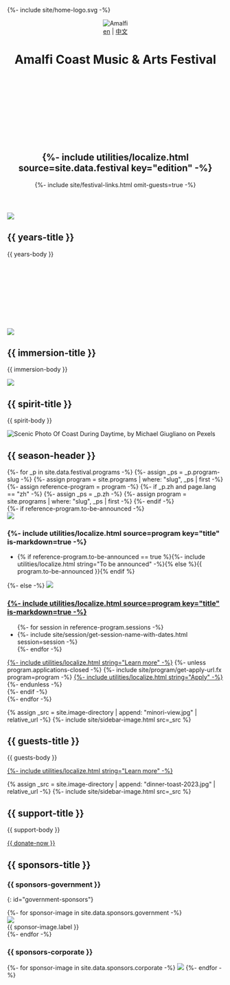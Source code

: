 {%- include site/home-logo.svg -%}
<header id="hero" class="background-image-container parallax">
    <img src="{{ site.image-directory | append: 'amalfi1.jpg' | relative_url }}" alt="Amalfi" />
    <div class="lang-selection">
        <a class="en" href="{% link index.md %}">en</a> <span>|</span> <a class="zh" href="{% link index-zh.md %}">中文</a>
    </div>
    <div id="masthead">
        <div class="logo">
            <div id="logo-container"><noscript><h1>Amalfi Coast Music & Arts Festival</h1></noscript><div id="svg-container"><svg><use xlink:href="#home-logo" /></svg></div></div>
            <h2 id="festival-edition">{%- include utilities/localize.html source=site.data.festival key="edition" -%}</h2>
            <div id="hero-links">{%- include site/festival-links.html omit-guests=true -%}</div>
        </div>
    </div>
</header>

<section id="years">
    <div class="standard-block">
        <img src="{{ site.image-directory | append: "concert-choral-2022.jpg" | relative_url }}" data-jslghtbx="{{ include.src }}" data-jslghtbx-group="a" />
<div markdown="1">

## {{ years-title }}

{{ years-body }}
</div>
    </div>
</section>

<section id="immersion">
    <div class="dome-container"><svg><use xlink:href="#dome" /></svg></div>
    <div class="standard-block">
        <img src="{{ site.image-directory | append: "concert-piano-thunderstorm-2019.jpg" | relative_url }}" data-jslghtbx="{{ include.src }}" data-jslghtbx-group="a" />
<div markdown="1">

## {{ immersion-title }} 

{{ immersion-body }}
</div>
    </div>
</section>

<section id="spirit" class="background-image-container parallax">
    <img src="{{ site.image-directory | append: 'festival-spirit-collage.jpg' | relative_url }}" />
<div class="inset-container">
<div class="content-container" markdown="1">

## {{ spirit-title }}

{{ spirit-body }}
</div>
    </div>
</section>

<section id="festival" class="background-image-container parallax">
<img src="{{ site.image-directory | append: "amalfi3@0.5x.jpg" | relative_url }}" srcset="{{ site.image-directory | append: "amalfi3.jpg" | relative_url }} 2400w, {{ site.image-directory | append: "amalfi3@0.5x.jpg" | relative_url }} 1363w" sizes="100vw" alt="Scenic Photo Of Coast During Daytime, by Michael Giugliano on Pexels" />

<div class="inset-container">
<div class="content-container">
<h2 id="programs">{{ season-header }}</h2>
<div>
{%- for _p in site.data.festival.programs -%}
{%- assign _ps = _p.program-slug -%}
{%- assign program = site.programs | where: "slug", _ps | first -%}
{%- assign reference-program = program -%}
{%- if _p.zh and page.lang == "zh" -%}
    {%- assign _ps = _p.zh -%}
    {%- assign program = site.programs | where: "slug", _ps | first -%}
{%- endif -%}
<div>
    {%- if reference-program.to-be-announced -%}
    <div>
        <img src="{{ site.program-assets-directory | append: reference-program.slug | append: '/home.jpg' | relative_url }}" />
        <h3 class="program-name">{%- include utilities/localize.html source=program key="title" is-markdown=true -%}</h3>
    </div>
    <ul><li>{% if reference-program.to-be-announced == true %}{%- include utilities/localize.html string="To be announced" -%}{% else %}{{ program.to-be-announced }}{% endif %}</li></ul>
    {%- else -%}
    <a href="{{ program.url | relative_url }}">
        <img src="{{ site.program-assets-directory | append: reference-program.slug | append: '/home.jpg' | relative_url }}" />
        <h3 class="program-name">{%- include utilities/localize.html source=program key="title" is-markdown=true -%}</h3>
    </a>
    <ul>
        {%- for session in reference-program.sessions -%}
        <li>{%- include site/session/get-session-name-with-dates.html session=session -%}</li>
        {%- endfor -%}
    </ul>
    <div class="buttons">
        <a href="{{ program.url | relative_url }}" class="button">{%- include utilities/localize.html string="Learn more" -%}</a>
        {%- unless program.applications-closed -%}
        {%- include site/program/get-apply-url.fx program=program -%}
        <a href="{{ __return }}" class="button">{%- include utilities/localize.html string="Apply" -%}</a>
        {%- endunless -%}
    </div>
    {%- endif -%}
</div>
{%- endfor -%}
</div>
</div>
</div>

</section>

<section class="copy standard-block" markdown="1">

{% assign _src = site.image-directory | append: "minori-view.jpg" | relative_url -%}
{%- include site/sidebar-image.html src=_src %}

## {{ guests-title }}

{{ guests-body }}

<a class="button" href="{{ site.baseurl }}{% link _programs/guests.md %}">{%- include utilities/localize.html string="Learn more" -%}</a>

</section>


<section class="copy standard-block" markdown="1">

{% assign _src = site.image-directory | append: "dinner-toast-2023.jpg" | relative_url -%}
{%- include site/sidebar-image.html src=_src %}

## {{ support-title }}

{{ support-body }}

<a class="button" href="{{ site.baseurl }}{% link donations.md %}">{{ donate-now }}</a>

</section>

<section id="sponsors">
<div markdown="1">

## {{ sponsors-title }}

### {{ sponsors-government }}
{: id="government-sponsors"}

<div class="sponsor-gallery">
{%- for sponsor-image in site.data.sponsors.government -%}
<div><img src="{{ site.image-directory | append: "sponsors/" | append: sponsor-image.icon | relative_url }}" /><div>{{ sponsor-image.label }}</div></div>
{%- endfor -%}
</div>

### {{ sponsors-corporate }}

<div class="sponsor-gallery">
{%- for sponsor-image in site.data.sponsors.corporate -%}
<img src="{{ site.image-directory | append: "sponsors/" | append: sponsor-image | relative_url }}" />
{%- endfor -%}
</div>

</div>
</section>

<script>(() => { parallaxify("spirit", 1.5); parallaxify("festival"); })();</script>
